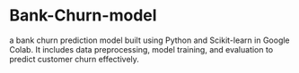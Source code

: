 # Bank-Churn-model
 a bank churn prediction model built using Python and Scikit-learn in Google Colab. It includes data preprocessing, model training, and evaluation to predict customer churn effectively.
